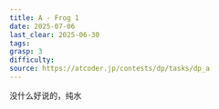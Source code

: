 ```yaml
---
title: A - Frog 1
date: 2025-07-06
last_clear: 2025-06-30
tags: 
grasp: 3
difficulty: 
source: https://atcoder.jp/contests/dp/tasks/dp_a
---
```

没什么好说的，纯水